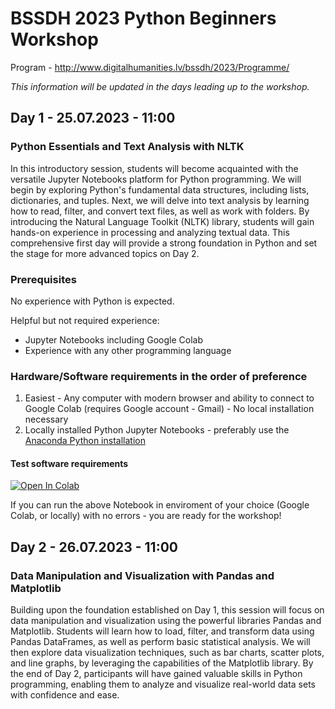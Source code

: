 # BSSDH 2023 Python Beginners Workshop

Program - http://www.digitalhumanities.lv/bssdh/2023/Programme/

*This information will be updated in the days leading up to the workshop.*

## Day 1 - 25.07.2023 - 11:00

### Python Essentials and Text Analysis with NLTK

In this introductory session, students will become acquainted with the versatile Jupyter Notebooks platform for Python programming. We will begin by exploring Python's fundamental data structures, including lists, dictionaries, and tuples. Next, we will delve into text analysis by learning how to read, filter, and convert text files, as well as work with folders. By introducing the Natural Language Toolkit (NLTK) library, students will gain hands-on experience in processing and analyzing textual data. This comprehensive first day will provide a strong foundation in Python and set the stage for more advanced topics on Day 2.

### Prerequisites

No experience with Python is expected.

Helpful but not required experience: 
* Jupyter Notebooks including Google Colab
* Experience with any other programming language

### Hardware/Software requirements in the order of preference

1. Easiest - Any computer with modern browser and ability to connect to Google Colab (requires Google account - Gmail) - No local installation necessary
2. Locally installed Python Jupyter Notebooks - preferably use the [Anaconda Python installation](https://www.anaconda.com/download)

#### Test software requirements

[![Open In Colab](https://colab.research.google.com/assets/colab-badge.svg)](https://colab.research.google.com/github/CaptSolo/BSSDH_2023_beginners/blob/main/notebooks/test_python_setup.ipynb)

If you can run the above Notebook in enviroment of your choice (Google Colab, or locally) with no errors - you are ready for the workshop!

## Day 2 - 26.07.2023 - 11:00

### Data Manipulation and Visualization with Pandas and Matplotlib

Building upon the foundation established on Day 1, this session will focus on data manipulation and visualization using the powerful libraries Pandas and Matplotlib. Students will learn how to load, filter, and transform data using Pandas DataFrames, as well as perform basic statistical analysis. We will then explore data visualization techniques, such as bar charts, scatter plots, and line graphs, by leveraging the capabilities of the Matplotlib library. By the end of Day 2, participants will have gained valuable skills in Python programming, enabling them to analyze and visualize real-world data sets with confidence and ease.

